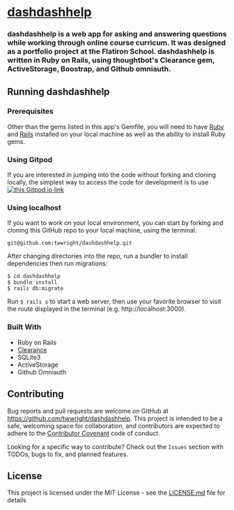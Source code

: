 # [dashdashhelp](http://github.com/twwright/dashdashhelp)

### __dashdashhelp__ is a web app for asking and answering questions while working through online course curricum. It was designed as a portfolio project at the Flatiron School. __dashdashhelp__ is written in Ruby on Rails, using thoughtbot's Clearance gem, ActiveStorage, Boostrap, and Github omniauth.

## Running dashdashhelp

### Prerequisites
Other than the gems listed in this app's Gemfile, you will need to have [Ruby](https://www.ruby-lang.org/en/downloads/) and [Rails](https://guides.rubyonrails.org/v5.0/getting_started.html) installed on your local machine as well as the ability to install Ruby gems.

### Using Gitpod
If you are interested in jumping into the code without forking and cloning locally, the simplest way to access the code for development is to use [![this Gitpod.io link](https://img.shields.io/badge/Gitpod-Ready--to--Code-blue?logo=gitpod)](https://gitpod.io/#https://github.com/twwright/dashdashhelp) 

### Using localhost
If you want to work on your local environment, you can start by forking and cloning this GitHub repo to your local machine, using the terminal. 

``` 
git@github.com:twwright/dashdashhelp.git
```

After changing directories into the repo, run a bundler to install dependencies then run migrations:
```
$ cd dashdashhelp
$ bundle install
$ rails db:migrate
```

Run `$ rails s` to start a web server, then use your favorite browser to visit the route displayed in the terminal (e.g. http://localhost:3000).

### Built With
- Ruby on Rails
- [Clearance](http://github.com/thoughtbot/clearance)
- SQLite3
- ActiveStorage
- Github Omniauth

## Contributing
Bug reports and pull requests are welcome on GitHub at https://github.com/twwright/dashdashhelp. This project is intended to be a safe, welcoming space for collaboration, and contributors are expected to adhere to the [Contributor Covenant](https://github.com/twwright/dashdashhelp/code_of_conduct.md) code of conduct.

Looking for a specific way to contribute? 
Check out the `Issues` section with TODOs, bugs to fix, and planned features.

## License
This project is licensed under the MIT License - see the [LICENSE.md](LICENSE) file for details